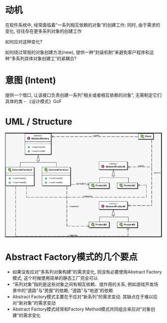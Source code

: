 # 动机
在软件系统中, 经常面临着“一系列相互依赖的对象”的创建工作; 同时, 由于需求的变化, 往往存在更多系列对象的创建工作

如何应对这种变化?

如何绕过常规的对象创建方法(new), 提供一种“封装机制“来避免客户程序和这种”多系列具体对象创建工”的紧耦合?

# 意图 (Intent)
提供一个借口, 让该接口负责创建一系列“相关或者相互依赖的对象”, 无需制定它们具体的类 - 《设计模式》GoF

# UML / Structure
![](./abstract_factory_uml.png)

# Abstract Factory模式的几个要点
* 如果没有应对“多系列对象构建”的需求变化, 则没有必要使用Abstract Factory模式, 这个时候使用简单的静态工厂完全可以
* “系列对象”指的是这些对象之间有相互依赖、或作用的关系, 例如游戏开发场景中的“道路”与“房屋”的依赖, “道路”与“地道”的依赖
* Abstract Factory模式主要在于应对“新系列”的需求变动. 其缺点在于难以应对“新对象”的需求变动
* Abstract Factory模式经常和Factory Method模式共同组合来应对“对象创建”的需求变化
